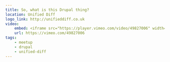```yaml
---
title: So, what is this Drupal thing?
location: Unified Diff
logo_link: http://unifieddiff.co.uk
video:
    embed: <iframe src="https://player.vimeo.com/video/49827006" width="640" height="360" frameborder="0" webkitallowfullscreen mozallowfullscreen allowfullscreen></iframe>
    url: https://vimeo.com/49827006
tags:
    - meetup
    - drupal
    - unified-diff
---
```

